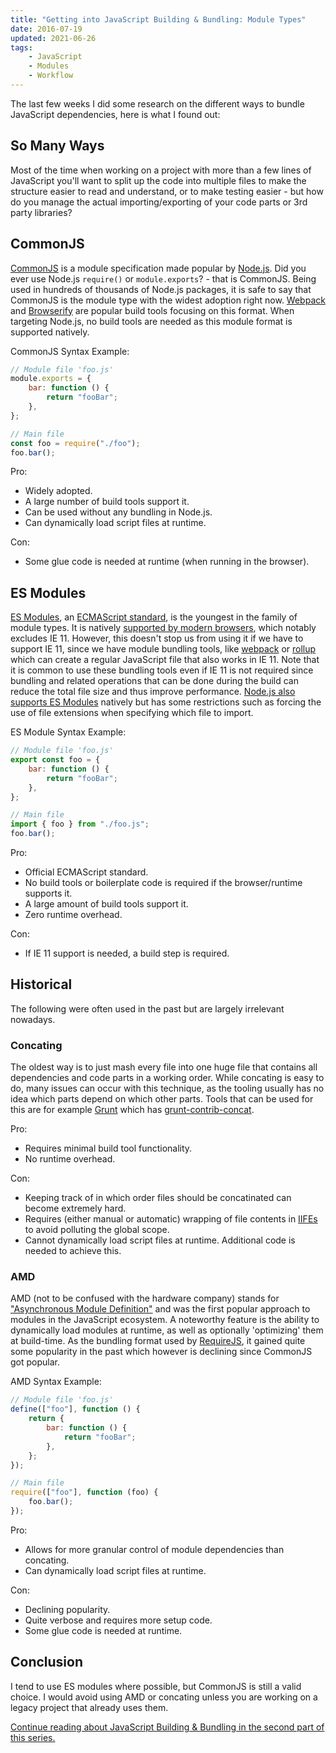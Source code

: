 ```yaml
---
title: "Getting into JavaScript Building & Bundling: Module Types"
date: 2016-07-19
updated: 2021-06-26
tags:
    - JavaScript
    - Modules
    - Workflow
---
```


The last few weeks I did some research on the different ways to bundle JavaScript dependencies, here is what I found out:

## So Many Ways

Most of the time when working on a project with more than a few lines of JavaScript you'll want to split up the code into multiple files to make the structure easier to read and understand, or to make testing easier - but how do you manage the actual importing/exporting of your code parts or 3rd party libraries?

<!-- more -->

## CommonJS

[CommonJS](https://en.wikipedia.org/wiki/CommonJS) is a module specification made popular by [Node.js](https://nodejs.org/en/). Did you ever use Node.js `require()` or `module.exports`? - that is CommonJS. Being used in hundreds of thousands of Node.js packages, it is safe to say that CommonJS is the module type with the widest adoption right now. [Webpack](https://webpack.js.org/) and [Browserify](https://browserify.org/) are popular build tools focusing on this format. When targeting Node.js, no build tools are needed as this module format is supported natively.

CommonJS Syntax Example:

```js
// Module file 'foo.js'
module.exports = {
	bar: function () {
		return "fooBar";
	},
};
```

```js
// Main file
const foo = require("./foo");
foo.bar();
```

Pro:

-   Widely adopted.
-   A large number of build tools support it.
-   Can be used without any bundling in Node.js.
-   Can dynamically load script files at runtime.

Con:

-   Some glue code is needed at runtime (when running in the browser).

## ES Modules

[ES Modules](https://developer.mozilla.org/en-US/docs/Web/JavaScript/Guide/Modules), an [ECMAScript standard](https://tc39.es/ecma262/#sec-modules), is the youngest in the family of module types. It is natively [supported by modern browsers](https://developer.mozilla.org/en/docs/web/JavaScript/reference/statements/import#Browser_compatibility), which notably excludes IE 11. However, this doesn't stop us from using it if we have to support IE 11, since we have module bundling tools, like [webpack](https://webpack.js.org/) or [rollup](https://rollupjs.org/guide/en/) which can create a regular JavaScript file that also works in IE 11. Note that it is common to use these bundling tools even if IE 11 is not required since bundling and related operations that can be done during the build can reduce the total file size and thus improve performance. [Node.js also supports ES Modules](https://nodejs.org/api/esm.html) natively but has some restrictions such as forcing the use of file extensions when specifying which file to import.

ES Module Syntax Example:

```js
// Module file 'foo.js'
export const foo = {
	bar: function () {
		return "fooBar";
	},
};
```

```js
// Main file
import { foo } from "./foo.js";
foo.bar();
```

Pro:

-   Official ECMAScript standard.
-   No build tools or boilerplate code is required if the browser/runtime supports it.
-   A large amount of build tools support it.
-   Zero runtime overhead.

Con:

-   If IE 11 support is needed, a build step is required.

## Historical

The following were often used in the past but are largely irrelevant nowadays.

### Concating

The oldest way is to just mash every file into one huge file that contains all dependencies and code parts in a working order. While concating is easy to do, many issues can occur with this technique, as the tooling usually has no idea which parts depend on which other parts.
Tools that can be used for this are for example [Grunt](https://gruntjs.com/) which has [grunt-contrib-concat](https://github.com/gruntjs/grunt-contrib-concat).

Pro:

-   Requires minimal build tool functionality.
-   No runtime overhead.

Con:

-   Keeping track of in which order files should be concatinated can become extremely hard.
-   Requires (either manual or automatic) wrapping of file contents in [IIFEs](https://developer.mozilla.org/en-US/docs/Glossary/IIFE) to avoid polluting the global scope.
-   Cannot dynamically load script files at runtime. Additional code is needed to achieve this.

### AMD

AMD (not to be confused with the hardware company) stands for ["Asynchronous Module Definition"](http://requireJS.org/docs/whyamd.html#amd) and was the first popular approach to modules in the JavaScript ecosystem. A noteworthy feature is the ability to dynamically load modules at runtime, as well as optionally 'optimizing' them at build-time. As the bundling format used by [RequireJS](http://requireJS.org/), it gained quite some popularity in the past which however is declining since CommonJS got popular.

AMD Syntax Example:

```js
// Module file 'foo.js'
define(["foo"], function () {
	return {
		bar: function () {
			return "fooBar";
		},
	};
});
```

```js
// Main file
require(["foo"], function (foo) {
	foo.bar();
});
```

Pro:

-   Allows for more granular control of module dependencies than concating.
-   Can dynamically load script files at runtime.

Con:

-   Declining popularity.
-   Quite verbose and requires more setup code.
-   Some glue code is needed at runtime.

## Conclusion

I tend to use ES modules where possible, but CommonJS is still a valid choice. I would avoid using AMD or concating unless you are working on a legacy project that already uses them.

[Continue reading about JavaScript Building & Bundling in the second part of this series.](https://rilling.dev/getting-into-javascript-building-and-bundling-part-2-bundling-tools)
